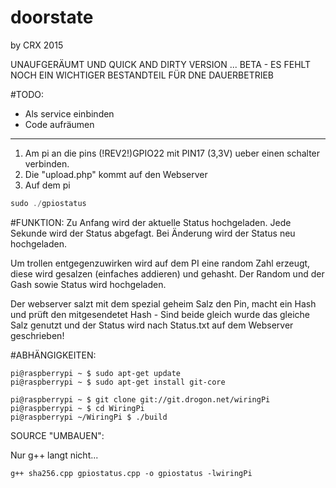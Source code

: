 # doorstate
by CRX 2015

UNAUFGERÄUMT UND QUICK AND DIRTY VERSION ... 
BETA - ES FEHLT NOCH EIN WICHTIGER BESTANDTEIL FÜR DNE DAUERBETRIEB

#TODO:

- Als service einbinden
- Code aufräumen
________________________________

1. Am pi an die pins (!REV2!)GPIO22 mit PIN17 (3,3V) ueber einen schalter verbinden.<br>
2. Die "upload.php" kommt auf den Webserver <br>
3. Auf dem pi <br>
```c++
sudo ./gpiostatus
```


#FUNKTION:
Zu Anfang wird der aktuelle Status hochgeladen.
Jede Sekunde wird der Status abgefagt.
Bei Änderung wird der Status neu hochgeladen.

Um trollen entgegenzuwirken wird auf dem PI eine random Zahl erzeugt, diese wird gesalzen (einfaches addieren) und gehasht.
Der Random und der Gash sowie Status wird hochgeladen.

Der webserver salzt mit dem spezial geheim Salz den Pin, macht ein Hash und prüft den mitgesendetet Hash - Sind beide gleich 
wurde das gleiche Salz genutzt und der Status wird nach Status.txt auf dem Webserver geschrieben!


#ABHÄNGIGKEITEN:
```shell
pi@raspberrypi ~ $ sudo apt-get update
pi@raspberrypi ~ $ sudo apt-get install git-core 

pi@raspberrypi ~ $ git clone git://git.drogon.net/wiringPi
pi@raspberrypi ~ $ cd WiringPi
pi@raspberrypi ~/WiringPi $ ./build 
```
SOURCE "UMBAUEN":

Nur g++ langt nicht...
```shell
g++ sha256.cpp gpiostatus.cpp -o gpiostatus -lwiringPi
```
